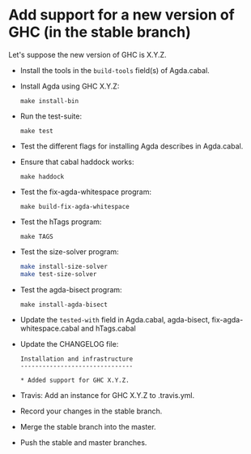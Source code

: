 Add support for a new version of GHC (in the stable branch)
===========================================================

Let's suppose the new version of GHC is X.Y.Z.

* Install the tools in the `build-tools` field(s) of Agda.cabal.

* Install Agda using GHC X.Y.Z:

  `make install-bin`

* Run the test-suite:

  `make test`

* Test the different flags for installing Agda describes in Agda.cabal.

* Ensure that cabal haddock works:

  `make haddock`

* Test the fix-agda-whitespace program:

  `make build-fix-agda-whitespace`

* Test the hTags program:

  `make TAGS`

* Test the size-solver program:

  ```bash
  make install-size-solver
  make test-size-solver
  ```

* Test the agda-bisect program:

  `make install-agda-bisect`

* Update the `tested-with` field in Agda.cabal, agda-bisect,
  fix-agda-whitespace.cabal and hTags.cabal

* Update the CHANGELOG file:


   ```
   Installation and infrastructure
   -------------------------------

   * Added support for GHC X.Y.Z.
   ```

* Travis: Add an instance for GHC X.Y.Z to .travis.yml.

* Record your changes in the stable branch.

* Merge the stable branch into the master.

* Push the stable and master branches.
